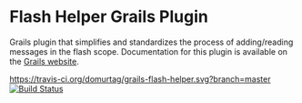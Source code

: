 Flash Helper Grails Plugin
===================

Grails plugin that simplifies and standardizes the process of adding/reading messages in the flash scope.
Documentation for this plugin is available on the [Grails website](http://grails.org/plugin/flash-helper).

https://travis-ci.org/domurtag/grails-flash-helper.svg?branch=master
[![Build Status](https://travis-ci.org/domurtag/grails-flash-helper.svg?branch=master)](https://travis-ci.org/domurtag/grails-flash-helper)
